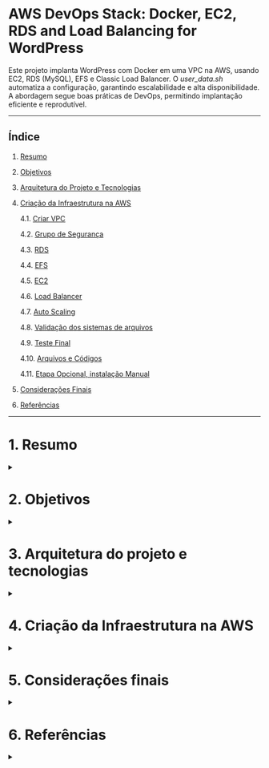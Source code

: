 # AWS DevOps Stack: Docker, EC2, RDS and Load Balancing for WordPress

Este projeto implanta WordPress com Docker em uma VPC na AWS, usando EC2, RDS (MySQL), EFS e Classic Load Balancer. O *user_data.sh* automatiza a configuração, garantindo escalabilidade e alta disponibilidade. A abordagem segue boas práticas de DevOps, permitindo implantação eficiente e reprodutível.

----------------------------------------------------------------------------------------

## Índice

1. [Resumo](#resumo)

2. [Objetivos](#objetivos)

3. [Arquitetura do Projeto e Tecnologias](#arquitetura-do-projeto-e-tecnologias)

4. [Criação da Infraestrutura na AWS](#criação-da-infraestrutura-na-aws)

   4.1. [Criar VPC](#Criar-VPC)

   4.2. [Grupo de Segurança](#Grupo-de-Segurança)

   4.3. [RDS](#RDS)

   4.4. [EFS](#EFS)

   4.5. [EC2](#EC2)

   4.6. [Load Balancer](#Load-Balancer)

   4.7. [Auto Scaling](#Auto-Scaling)

   4.8. [Validação dos sistemas de arquivos](#Validação-dos-sistemas-de-arquivos)

   4.9. [Teste Final](#Teste-final)

   4.10. [Arquivos e Códigos](#Arquivos-e-Códigos)

   4.11. [Etapa Opcional, instalação Manual](#Etapa-Opcional,-Instalação-Manual)
  
6. [Considerações Finais](#considerações-finais)

7. [Referências](#referências)


----------------------------------------------------------------------------------------


# 1. Resumo

<div>
<details align="left">
    <summary></summary>

Este projeto consistiu na implementação de uma infraestrutura escalável na AWS para hospedar um site WordPress. Foi criada uma VPC, configurada uma instância EC2 com Docker e integrado um banco de dados gerenciado no Amazon RDS. A automação foi realizada via User Data, garantindo a inicialização automática do ambiente. Para garantir alta disponibilidade e desempenho, foram implementados um Auto Scaling Group e um Balanceador de Carga, além do monitoramento via CloudWatch. O resultado foi um sistema robusto, flexível e preparado para lidar com diferentes volumes de tráfego de forma eficiente.

</div>

# 2. Objetivos

<div>
<details align="left">
    <summary></summary>

Este projeto teve como objetivo a implementação de uma infraestrutura escalável e segura na AWS para hospedar um site WordPress, utilizando diversos serviços que garantem alta disponibilidade e desempenho. A criação da VPC permitiu a segmentação adequada da rede, garantindo maior controle sobre a comunicação entre os recursos. Em seguida, foi configurada uma instância EC2 onde foi instalado o Docker para facilitar a implantação e gerenciamento do WordPress.

Para o armazenamento dos dados, utilizamos o Amazon RDS, um serviço gerenciado que proporciona mais segurança e desempenho ao banco de dados. Além disso, foi implementado um script de inicialização no User Data da EC2, garantindo que a instância fosse provisionada corretamente e estivesse pronta para rodar o WordPress de forma automática.

A escalabilidade foi um fator essencial no projeto, sendo implementado um Auto Scaling Group juntamente com um Balanceador de Carga, o que permitiu a distribuição eficiente do tráfego e a criação automática de novas instâncias conforme a demanda aumentasse. Para garantir a estabilidade do ambiente, também foram definidas regras de escalonamento e configurado um monitoramento no CloudWatch, possibilitando a observação contínua do desempenho da infraestrutura.

</div>

# 3. Arquitetura do projeto e tecnologias

<div>
<details align="left">
    <summary></summary>

   **Arquitetura do projeto**

   ![Image](https://github.com/user-attachments/assets/e1cf6ff8-f0d6-4727-ba68-9a460841d43f)

   **Tecnologias**
   - Provisionamento da Instância EC2:
   
   AWS EC2: Máquinas virtuais na AWS para hospedar os containers.
   User Data (user_data.sh): Script para automação da instalação do Docker na inicialização da instância.
   Docker: Engine para criação e gerenciamento dos containers.

   - Deploy do Wordpress em Containers:
   
   Dockerfile / Docker Compose: Arquivo de configuração para criação e gerenciamento dos containers do WordPress e MySQL.
   WordPress Container: Aplicação principal rodando como container.
   AWS RDS (MySQL): Banco de dados gerenciado para armazenar os dados do WordPress.

   - Armazenamento e Arquivos Estáticos:
   
   AWS EFS (Elastic File System): Sistema de arquivos distribuído para armazenar arquivos estáticos do WordPress.

   - Balanceamento de Carga e Configuração de Rede:
   
   AWS Load Balancer (Classic Load Balancer - CLB): Para gerenciar o tráfego e distribuir conexões entre múltiplas instâncias de WordPress.
   VPC Privada: Para garantir que o WordPress não exponha um IP público diretamente.
   Regras de Segurança (Security Groups): Configuração para permitir tráfego somente pelo Load Balancer.

</div>

# 4. Criação da Infraestrutura na AWS

<div>
<details align="left">
    <summary></summary>

A infraestrutura proposta para o deploy do WordPress na AWS segue boas práticas de escalabilidade, segurança e automação. A instância EC2 é configurada automaticamente via User Data (user_data.sh) para instalar Docker ou Containerd, garantindo um ambiente replicável. O WordPress roda em um container, enquanto o banco de dados é gerenciado pelo AWS RDS (MySQL), assegurando persistência e desempenho.
Para armazenar arquivos estáticos, utiliza-se o AWS EFS, permitindo compartilhamento entre múltiplas instâncias. O tráfego de rede é gerenciado por um Classic Load Balancer (CLB), evitando a exposição direta do IP público e distribuindo conexões para maior disponibilidade. A infraestrutura é protegida por Security Groups, garantindo acesso controlado.

   # 4.1 Criar VPC;

<div>
<details align="left">
    <summary></summary>
   
O primeiro passo do nosso projeto, é a criação de uma VPC. ( Caso tenha dúvida como criar uma VPC acesse o repositório: https://github.com/Lessaayumi/Nginx-EC2-VPC-Setup-with-Automated-Webhooks )

![Image](https://github.com/user-attachments/assets/43a1ef68-05c1-404b-8e55-11ae5b421c51)

- Bloco CIDR IPv4: 10.0.0.0/16
- Número de Zonas de Disponibilidade (AZs): 2
- Sub-redes: 2 públicas e 2 privadas
- Gateway NAT: 1 por AZ

![Image](https://github.com/user-attachments/assets/d43ae5a7-c776-4a4e-a702-0b75bec78872)

**Observação: Caso o Gateway Nat não tenha sido criado siga os procediementos abaixo:**

   No **Painel da VPC**, localizado no menu lateral esquerdo, clique na opção **"Gateways NAT"** e, em seguida, selecione **"Criar gateway NAT"**. No campo de nome, defina um identificador para o gateway. Escolha a **sub-rede pública** correspondente e mantenha a configuração padrão **"Público"** no campo **"Tipo de conectividade"**. Para concluir o processo, clique na opção **"Alocar IP elástico"**.

![Image](https://github.com/user-attachments/assets/2c6ee439-863d-4bab-a893-f5a2c6604a48)

**Editar tabela de rotas**

Também na aba "Painel da VPC" na lateral esquerda clique em "Tabelas de Rotas" -> Selecione uma rede privada, na parte inferior, clique onde está escrito "Rotas" -> "Editar Rotas" -> "Adicionar Rota", preencha conforme a imagem abaixo, primeiro retangulo é "0.0.0.0" depois "Gateway NAT" e em baixo o gateway criado anteriormente.

![Image](https://github.com/user-attachments/assets/ec35a89e-365c-45e3-90c6-788ed4fafb88)

**OBS: Lembre-se de fazer isso na outra sub-rede privada também.**

</div>

   # 4.2 Grupo de Segurança

<div>
<details align="left">
    <summary></summary>

Pesquise por Security groups -> "Criar grupo de segurança"

![Image](https://github.com/user-attachments/assets/8084fe73-71b1-4964-b665-1e5dbba6f9ac)

Primeiro decida se vai criar um Bastion Host¹ ou não, caso opte por sim, siga normalmente, caso não pule o Security Group "BH" e siga com a criação dos demais, mas lembrese de mudar a questão da SSH na EC2.
Outra observação, a sequência para criar os security group sem problema é BH -> EC2 (mas sem mexer nas regras de saída) -> RDS -> EC2 (alterar as regras de saída para ficar igual das imagens) -> EFS.
Caso opte por não usar o BH, faça EC2 (sem mexer nas regras de saída) -> RDS -> EC2 (alterar as regras de saída) -> EFS.

**Bastion Host¹**: O Bastion Host é um servidor intermediário projetado para fornecer acesso seguro a recursos em uma rede privada, reduzindo a superfície de ataque e melhorando a segurança.

- **BH (OPCIONAL)**
Regras:

![Image](https://github.com/user-attachments/assets/c3746a40-c68e-4b9e-b91f-4bed7e901e1a)

- **EC2**
Regras:

![Image](https://github.com/user-attachments/assets/dbc17f95-d5c1-4363-ae60-52d1a5689bcd)

- **RDS**
Regras:

![Image](https://github.com/user-attachments/assets/aeaa4b05-67b8-4017-bfed-bef0978e0574)

- **EFS**
Regras:

![Image](https://github.com/user-attachments/assets/fb11a259-ec48-4b8f-a199-24cb54049eb0)

**Subir EC2 pública para Bastion Host (Opcional):** 

Pesquise EC2 -> "Executar Instância"

- Adicione as Tags necessarias;
- Selecione a AMI: Amazon Linux 2;
- Tipo de instância: t2.micro;
- Selecione o seu par de chaves;
- Configurações de rede:
- Rede: VPC criada;
- Sub-rede: uma subrede pública;
- Atribuir IP público automaticamente: Habilitar;
- Firewall (grupos de segurança): -> Selecionar grupo de segurança existente -> Selecione o "SG-BH-Desafio02";
- Pode criar sua instância que servira de Bastion Host já.

**Ir para o passo 4.10**

</div>

   # 4.3 RDS;

<div>
<details align="left">
    <summary></summary>
O Amazon RDS (Relational Database Service) facilita a configuração, manutenção e escalabilidade de bancos de dados relacionais. Para aumentar a segurança, é essencial utilizar grupos de sub-redes em sub-redes privadas, impedindo o acesso direto à internet e restringindo conexões apenas a instâncias autorizadas. Por esse motivo, o primeiro passo será a criação do grupo de sub-redes privadas.

**Grupo de Sub-redes Privadas**
- Vá em serviço RDS e acesse a aba "Grupos de sub-redes"
- Clicar em Criar Grupo de sub-redes
- Informações

    Nome do Grupo: ___________
  
    Descrição: _____________
  
    VPC: Selecione a VPC que você criou
  
- Selecionar as zonas de disponibilidas, em seguida, selecionar sub-redes privadas
- Criar Grupo

  **Configuração do RDS**

- Tipo de banco de dados: MySQL (Nível gratuito).
- Preencher Identificador da instância
- Preencher nome do usuário Principal
- Senha
- Selecionar instância: db.t3.micro
- Desative Backup e Cripografia para testes
- Selecionar VPC Criada
- Selecionar Grupo de sub-redes já criado
- Não permitir acesso público
- Adicionar Grupo de Segurança: sgGroup-rds
- Nome do Banco de dados inicial: wordpress
- Desmarcar escalabilidade automática de armazenamento

**Ao criar o RDS, será gerado um IP, salve o IP para acessar o banco para adicionar no nosso arquivo user_data.sh**

</div>

   # 4.4 EFS;

<div>
<details align="left">
    <summary></summary>

- Nome: meuEFS
- Selecionar VPC criada
- Zonas de disponibilidade: selecionar sub-redes privadas 1 e 2
- Selecionar grupo de segurança: sgGroup-efs
- Após a criação, você vai acessar o comando de Anexar e "Usando o cliente do NFS"
- Você vai ter que copiar e salvar o comando de montagem do sistema de arquivo Amazon EFS, localizado no arquivo user_data.sh
- Como estamos utilizando Ubuntu, precisamos instalar o Rust para criar o processo de build do nosso EFS e permitir sua montagem em nossa instância.

**Instalação do EFS Utils**

     sudo apt-get update
     sudo apt-get -y install git binutils rustc cargo pkg-config libssl-dev
     git clone https://github.com/aws/efs-utils
     cd efs-utils
     ./build-deb.sh
     sudo apt-get -y install ./build/amazon-efs-utils*deb

**Montagem do sistema de Arquivos**

    sudo mkdir -p /mnt/efs
    sudo mount -t efs -o tls fs-12345678:/ /mnt/efs

Agora, ao criar um arquivo nesse diretório e acessá-lo a partir de outra instância conectada ao mesmo sistema de arquivos, o arquivo estará disponível em ambas.

</div>

# 4.5 EC2;

<div>
<details align="left">
    <summary></summary>

- Nome e tags: Seguir o padrão da equipe.
- Sistema operacional: Ubuntu.
- Tipo de instância: Padrão.
- Par de chaves: Criar ou reutilizar um existente.
- Sub-redes:
    Instância 1: Sub-rede privada 1.
    Instância 2: Sub-rede privada 2.
- Atribuir IP público automaticamente: Habilitado.
- Grupo de segurança: sgGroup-ec2
  
**Em Configurações avançadas, adicione o user_data.sh.**

</div>

# 4.6 Load Balancer;

<div>
<details align="left">
    <summary></summary>

-Tipo: Classic Load Balancer.
- Nome: MyLoadBalancer.
- Mapeamento de rede: Sub-redes públicas.
- Grupo de segurança: sgGroup-loadbalancer
- Caminho de ping: /wp-admin/install.php (espera-se retorno com status 200).
- Selecionar as duas instâncias que criamos privadas que criamos no tópico de EC2.

</div>

# 4.7 Auto Scaling e CloudWatch;

<div>
<details align="left">
    <summary></summary>

- Modelo de Execução (launch Template):

### Configuração do Launch Template  
1. No menu lateral, acesse **Launch Templates** e clique em **Create launch template**.  
2. Defina um **nome** e uma **descrição** para o template.  
3. Escolha a **Amazon Linux 2023 AMI** e selecione a instância **t2.micro** para manter a compatibilidade com as anteriores.  
4. Associe a **chave SSH (.pem)** e o **Security Group padrão**.  
5. Inclua as **tags** necessárias para organização e identificação.  
6. Insira o **script de User Data**, realizando as adaptações conforme necessário.  
7. Finalize a configuração clicando em **Create launch template**.  

### Configuração do Auto Scaling Group  
1. No menu lateral, vá para **Auto Scaling Groups** e clique em **Create Auto Scaling group**.  
2. Escolha o **Launch Template** criado na etapa anterior.  
3. Selecione a **VPC** e as **duas sub-redes públicas** correspondentes.  
4. Associe o **Load Balancer** configurado previamente e habilite a opção **Turn on Elastic Load Balancing health checks**.  
5. Defina a **capacidade de escalonamento**:  
   - **Capacidade desejada:** 2  
   - **Capacidade mínima:** 2  
   - **Capacidade máxima:** 4  
6. Ative a **Target tracking scaling policy** e ajuste o **Target value** para **80**.  
7. Siga as próximas etapas e conclua a configuração clicando em **Create Auto Scaling group**.

</div>


# 4.8 Validação dos sistemas de arquivos;

<div>
<details align="left">
    <summary></summary>

Foi criado um Bastion Host, um servidor que permite o acesso seguro a uma rede privada a partir da internet pública. Para isso, criaremos uma instância pública, nos conectaremos a ela via SSH e, estando dentro da nossa VPC, acessaremos outras instâncias privadas. Em uma dessas instâncias, criaremos um arquivo dentro da pasta EFS, chamado helloworld.txt

**Instância 1 - EC2**

- Criamos o arquivo na instância 1

![Image](https://github.com/user-attachments/assets/41b9adeb-00fa-4e1e-88dc-e24aac2dc13d)

**InstÂncia 2 - EC2**

- Temos acesso ao arquivo criado na instância 1 que está presente no nosso sistema de arquivos.

![Image](https://github.com/user-attachments/assets/570b9963-4005-4ee7-a062-4762339ddec9)

</div>

# 4.9 TESTE FINAL

<div>
<details align="left">
    <summary></summary>

Para verificar se tudo está operando corretamente, basta acessar o DNS do Load Balancer e estabelecer a conexão com o projeto. Caso a página exibida corresponda à imagem abaixo, significa que seu serviço foi implementado com sucesso.

![Image](https://github.com/user-attachments/assets/84da9c4f-0ffd-4b6a-aa70-d64b8916e04b)

</div>

# 4.10 Arquivos e Códigos

<div>
<details align="left">
    <summary></summary>

    #!/bin/bash

    # Atualiza o sistema e instala dependências
    sudo apt-get update -y
    sudo apt-get upgrade -y
    sudo apt-get install -y docker.io
    sudo apt-get install -y mysql-client

    sudo apt install -y nfs-common

## Montagem para Linux 
    sudo apt-get -y install git binutils rustc cargo pkg-config libssl-dev
    git clone https://github.com/aws/efs-utils
    cd efs-utils
    ./build-deb.sh
    sudo apt-get -y install ./build/amazon-efs-utils*deb

# Cria o diretório efs 
    sudo mkdir -p /mnt/efs

    sudo mount -t efs -o tls fs-(id):/ efs

# Instalar docker-compose
    sudo curl -L "https://github.com/docker/compose/releases/latest/download/docker-compose-$(uname -s)-$(uname -m)" -o /usr/local/bin/docker-compose
    sudo chmod +x /usr/local/bin/docker-compose

# Adicionar usuário ao grupo docker
    sudo usermod -aG docker $USER
    newgrp docker

# Configura o diretório para o projeto WordPress
    PROJECT_DIR=/home/ubuntu/wordpress
    sudo mkdir -p $PROJECT_DIR
    sudo chown -R $USER:$USER $PROJECT_DIR
    cd $PROJECT_DIR

# Cria o arquivo docker-compose.yml
    sudo tee docker-compose.yml > /dev/null <<EOL
    version: '3.8'

    services:
      wordpress:
        image: wordpress:latest
        container_name: {name}
        ports:
          - "80:80"
        environment:
          WORDPRESS_DB_HOST: {host}
          WORDPRESS_DB_USER: {user}
          WORDPRESS_DB_PASSWORD: {senha}
          WORDPRESS_DB_NAME: wordpress
        volumes:
          - /mnt/efs:/var/www/html

EOL

# Inicia o Docker Compose
    docker-compose up -d

# Aguarda o container WordPress estar ativo
    echo "Aguardando o container WordPress iniciar..."
    until sudo docker ps | grep -q "Up.*wordpress"; do
      echo "Verificando containers em execução..."
      sudo docker ps
      sleep 5
    done
    echo "Container WordPress iniciado!"


# Adiciona o arquivo healthcheck.php no container WordPress
    echo "Criando o arquivo healthcheck.php no container WordPress..."
    sudo docker exec -i wordpress bash -c "cat <<EOF > /var/www/html/healthcheck.php
    <?php
    http_response_code(200);
    header('Content-Type: application/json');
    echo json_encode([\"status\" => \"OK\", \"message\" => \"Health check passed\"]);
    exit;
    ?>

EOF

# Confirma a criação do arquivo
    if docker exec -i wordpress ls /var/www/html/healthcheck.php > /dev/null 2>&1; then
      echo "Arquivo healthcheck.php criado com sucesso!"
    else
      echo "Falha ao criar o arquivo healthcheck.php."
    fi

</div>

## 4.11. Etapa Opcional: Instalação Manual

<div>
<details align="left">
    <summary></summary>
   
Caso prefira instalar o WordPress manualmente, siga os passos abaixo:

1. **Acesso à Instância EC2 via SSH**
- Acesse a instância via SSH utilizando o **Visual Studio Code**: 
  - Selecione a instância e clique em **Connect**. 
  - Copie o comando SSH exbido e cole-o no terminal do VS Code. Substitua `"nome_da_chave"` pelo caminho correto da chave SSH.

2. **Instalação do Docker**
- Atualize os pacotes da instância:

  ```bash
    sudo yum update -y
  ```

- Instale o Docker:

  ```bash
  sudo yum install -y docker
  ```

- Inicie o Docker:

  ```bash
  sudo service docker start
  ```

- Adicione o `ec2-user` ao grupo do Docker, para que os comandos sejam executados sem o uso do `sudo`:

  ```bash
  sudo usermod -a -G docker ec2-user
  ```

- Efetue logout e login novamente para aplicar as permissões e verifique a instalação:

  ```bash
  docker ps
  ```

3. **Instalação do Docker Compose**
- Instale o Docker Compose:

  ```bash
  sudo curl -SL https://github.com/docker/compose/releases/download/v2.34.0/docker-compose-linux-x86_64 -o /usr/local/bin/docker-compose
  sudo chmod +x /usr/local/bin/docker-compose
  ```

- Verifique a instalação:

  ```bash
  docker-compose --version
  ```

4. **Configuração do Ponto de Montagem**
- Instale o cliente Amazon EFS:

  ```bash
  sudo yum install -y amazon-efs-utils
  ```

- Crie o ponto de montagem:

  ```bash
  sudo mkdir efs
  ```

- Monte o EFS:

  ```bash
  sudo mount -t efs <efs file-system-id>:/ /home/ec2-user/efs/
  ```

- Use o ID do sistema de arquivos que você está montando no local `<efs file-system-id>`.

5. **Instalação do WordPress**
- Baixe a imagem oficial do WordPress:

  ```bash
  docker pull wordpress
  ```

- Crie um diretório para o projeto:

  ```bash
  mkdir projeto-docker
  cd projeto-docker
  ```

- Crie o arquivo `docker-compose.yml` usando o script que está neste repositório e configure as variáveis de ambiente:

  ```bash
  nano docker-compose.yml
  ```

- Execute o WordPress com Docker Compose:

  ```bash
  docker-compose up -d
  ```

</div>

</div>

# 5. Considerações finais

<div>
<details align="left">
    <summary></summary>

Este projeto demonstrou a implementação de uma infraestrutura escalável e altamente disponível para a hospedagem do WordPress na AWS, utilizando serviços essenciais como EC2, RDS, EFS e Load Balancer. Através da automação com *user_data.sh*, garantimos uma configuração eficiente e reproduzível, facilitando a implantação do ambiente. Além disso, a utilização do Docker e Docker Compose permitiu a criação e gerenciamento simplificado dos containers, garantindo portabilidade e flexibilidade. Com a configuração de segurança adequada, incluindo grupos de segurança bem definidos e a segmentação da rede em sub-redes públicas e privadas, reforçamos a proteção dos serviços. Por fim, a implementação do Auto Scaling assegura a escalabilidade do ambiente, garantindo que a aplicação possa lidar com variações de tráfego de forma eficiente e confiável.

</div>


# 6. Referências

<div>
<details align="left">
    <summary></summary>

https://docs.aws.amazon.com/efs/latest/ug/API_Operations.html - Acessso 30 de Março de 2025.

https://docs.aws.amazon.com/AmazonRDS/latest/UserGuide/Welcome.html - Acesso 30 de Março de 2025.

https://docs.aws.amazon.com/pt_br/efs/latest/ug/installing-amazon-efs-utils.html - Acesso 29 de Março de 2025

https://docs.aws.amazon.com/pt_br/efs/latest/ug/installing-amazon-efs-utils.html - Acesso 29 de Março de 2025.


</div>










  

   

   

   


